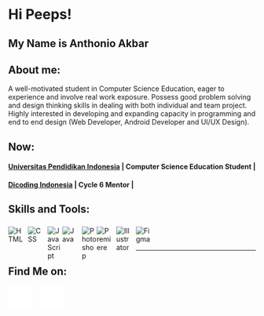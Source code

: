 # Hi Peeps! 
## My Name is Anthonio Akbar
## About me:
A well-motivated  student in Computer Science Education, eager to experience and involve real work exposure. Possess good problem solving and design thinking skills in dealing with both individual and team project. Highly interested in developing and expanding capacity in programming and end to end design (Web Developer, Android Developer and UI/UX Design).

## Now:

#### [Universitas Pendidikan Indonesia](https://www.upi.edu/) | Computer Science Education Student |
#### [Dicoding Indonesia](https://www.dicoding.com/) | Cycle 6 Mentor |  

## Skills and Tools:
###
[<img align="left" alt="HTML" width="30px" src="https://www.svgrepo.com/show/452228/html-5.svg" style="padding-right:10px;" />][webdev]
[<img align="left" alt="CSS" width="30px" src="https://www.svgrepo.com/show/452185/css-3.svg" style="padding-right:10px;" />][webdev]
[<img align="left" alt="JavaScript" width="30px" src="https://www.svgrepo.com/show/353925/javascript.svg" />][webdev]
[<img align="left" alt="Java" width="30px" src="https://www.svgrepo.com/show/452234/java.svg" style="padding-right:10px;" />][webdev]
[<img align="left" alt="Photoshop" width="30px" src="https://www.svgrepo.com/show/167746/photoshop.svg" style="padding-right:0px;" />][webdev]
[<img align="left" alt="Premiere" width="30px" src="https://www.svgrepo.com/show/29749/premiere.svg" style="padding-right:10px;" />][webdev]
[<img align="left" alt="Illustrator" width="30px" src="https://www.svgrepo.com/show/12710/illustrator.svg" style="padding-right:10px;" />][webdev]
[<img align="left" alt="Figma" width="30px" src="https://www.svgrepo.com/show/452202/figma.svg" style="padding-right:10px;" />][webdev]

<br />
<br />

---
## Find Me on:
[![website](./img/linkedin-dark.svg)](https://www.linkedin.com/in/anthonioakbar)
&nbsp;&nbsp;
[![website](./img/instagram-dark.svg)](https://www.instagram.com/antho.nio19)



[webdev]: https://github.com/ioThon19/ioThon19
